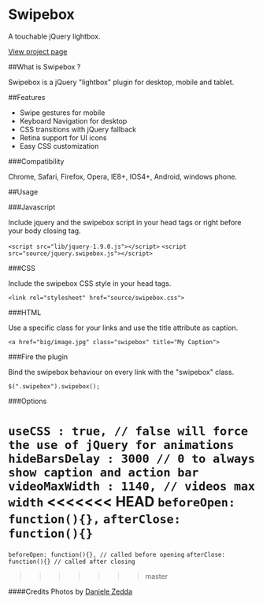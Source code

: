 Swipebox
================================

A touchable jQuery lightbox.

[View project page](http://brutaldesign.github.com/swipebox)

##What is Swipebox ?

Swipebox is a jQuery "lightbox" plugin for desktop, mobile and tablet.

##Features

- Swipe gestures for mobile
- Keyboard Navigation for desktop
- CSS transitions with jQuery fallback
- Retina support for UI icons
- Easy CSS customization

###Compatibility

Chrome, Safari, Firefox, Opera, IE8+, IOS4+, Android, windows phone.

##Usage

###Javascript

Include jquery and the swipebox script in your head tags or right before your body closing tag.

`<script src="lib/jquery-1.9.0.js"></script>`
`<script src="source/jquery.swipebox.js"></script>`

###CSS

Include the swipebox CSS style in your head tags.

`<link rel="stylesheet" href="source/swipebox.css">`

###HTML

Use a specific class for your links and use the title attribute as caption.

`<a href="big/image.jpg" class="swipebox" title="My Caption">`

###Fire the plugin

Bind the swipebox behaviour on every link with the "swipebox" class.

`$(".swipebox").swipebox();`


###Options


`useCSS : true, // false will force the use of jQuery for animations`
`hideBarsDelay : 3000 // 0 to always show caption and action bar`
`videoMaxWidth : 1140, // videos max width`
<<<<<<< HEAD
`beforeOpen: function(){},`
`afterClose: function(){}`
=======
`beforeOpen: function(){}, // called before opening`
`afterClose: function(){} // called after closing`
>>>>>>> master


####Credits
Photos by [Daniele Zedda](http://www.flickr.com/photos/astragony/)
